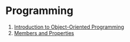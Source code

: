 # Programming

1. [Introduction to Object-Oriented Programming](object-oriented-programming/01.introduction-to-oop.md)
2. [Members and Properties](object/../object-oriented-programming/02.members-and-properties.md)